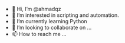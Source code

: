 - 👋 Hi, I’m @ahmadqz
- 👀 I’m interested in scripting and automation.
- 🌱 I’m currently learning Python
- 💞️ I’m looking to collaborate on ...
- 📫 How to reach me ...

<!---
ahmadqz/ahmadqz is a ✨ special ✨ repository because its `README.md` (this file) appears on your GitHub profile.
You can click the Preview link to take a look at your changes.
--->

